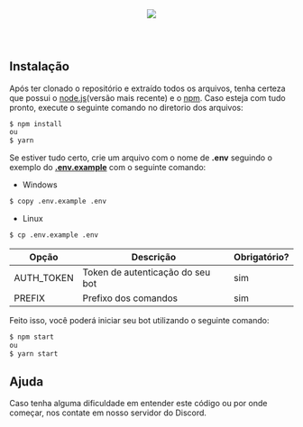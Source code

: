 <div align="center">
  <img src="https://i.imgur.com/KNFRvwF.png"><br>
</div>
<br>
<br>

#

## Instalação

Após ter clonado o repositório e extraído todos os arquivos, tenha certeza que possui o [node.js](https://nodejs.org/en/)(versão mais recente) e o [npm](https://www.npmjs.com/). Caso esteja com tudo pronto, execute o seguinte comando no diretorio dos arquivos:

```sh
$ npm install
ou
$ yarn
```

Se estiver tudo certo, crie um arquivo com o nome de **.env** seguindo o exemplo do **[.env.example]()** com o seguinte comando:

- Windows

```sh
$ copy .env.example .env
```

- Linux

```sh
$ cp .env.example .env
```

| Opção      | Descrição                        | Obrigatório? |
| ---------- | -------------------------------- | ------------ |
| AUTH_TOKEN | Token de autenticação do seu bot | sim          |
| PREFIX     | Prefixo dos comandos             | sim          |

Feito isso, você poderá iniciar seu bot utilizando o seguinte comando:

```sh
$ npm start
ou
$ yarn start
```

## Ajuda

Caso tenha alguma dificuldade em entender este código ou por onde começar, nos contate em nosso servidor do Discord.
